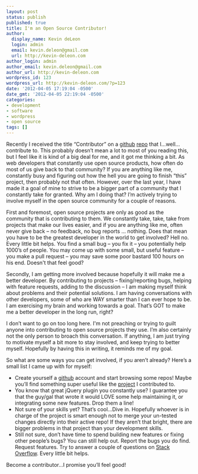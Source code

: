 ```yaml
---
layout: post
status: publish
published: true
title: I'm an Open Source Contributor!
author:
  display_name: Kevin deLeon
  login: admin
  email: kevin.deleon@gmail.com
  url: http://kevin-deleon.com
author_login: admin
author_email: kevin.deleon@gmail.com
author_url: http://kevin-deleon.com
wordpress_id: 123
wordpress_url: http://kevin-deleon.com/?p=123
date: '2012-04-05 17:19:04 -0500'
date_gmt: '2012-04-05 22:19:04 -0500'
categories:
- development
- software
- wordpress
- open source
tags: []
---
```

Recently I received the title &ldquo;Contributor&rdquo; on a <a href="https://github.com/" target="_blank">github</a> <a href="https://github.com/veloper/WordPress-Domain-Changer" target="_blank">repo</a> that I&hellip;well&hellip;contribute to. This probably doesn&rsquo;t mean a lot to most of you reading this, but I feel like it is kind of a big deal for me, and it got me thinking a bit. As web developers that constantly use open source products, how often do most of us give back to that community? If you are anything like me, constantly busy and figuring out how the hell you are going to finish &ldquo;this&rdquo; project, then probably not that often. However, over the last year, I have made it a goal of mine to strive to be a bigger part of a community that I constantly take for granted. Why am I doing that? I&rsquo;m actively trying to involve myself in the open source community for a couple of reasons.

First and foremost, open source projects are only as good as the community that is contributing to them. We constantly take, take, take from projects that make our lives easier, and if you are anything like me, often never give back &ndash; no feedback, no bug reports &hellip; nothing. Does that mean you have to be the greatest developer in the world to get involved? Hell no. Every little bit helps. You find a small bug &ndash; you fix it &ndash; you potentially help 1000&rsquo;s of people. You may come up with some small, but useful feature &ndash; you make a pull request &ndash; you may save some poor bastard 100 hours on his end. Doesn't that feel good?

Secondly, I am getting more involved because hopefully it will make me a better developer. By contributing to projects &ndash; fixing/reporting bugs, helping with feature requests, adding to the discussion &ndash; I am making myself think about problems and their potential solutions. I am having conversations with other developers, some of who are WAY smarter than I can ever hope to be. I am exercising my brain and working towards a goal. That&rsquo;s GOT to make me a better developer in the long run, right?

I don&rsquo;t want to go on too long here. I'm not preaching or trying to guilt anyone into contributing to open source projects they use. I&rsquo;m also certainly not the only person to broach this conversation. If anything, I am just trying to motivate myself a bit more to stay involved, and keep trying to better myself. Hopefully by having this in writing, it reminds me of my goal. 

So what are some ways you can get involved, if you aren&rsquo;t already? Here&rsquo;s a small list I came up with for myself:

* Create yourself a <a href="https://github.com/" target="_blank">github</a> account and start browsing some repos! Maybe you&rsquo;ll find something super useful like the <a href="https://github.com/veloper/WordPress-Domain-Changer" target="_blank">project</a> I contributed to.
* You know that great jQuery plugin you constantly use? I guarantee you that the guy/gal that wrote it would LOVE some help maintaining it, or integrating some new features. Drop them a line!
* Not sure of your skills yet? That&rsquo;s cool&hellip;Dive in. Hopefully whoever is in charge of the project is smart enough not to merge your un-tested changes directly into their active repo! If they aren&rsquo;t that bright, there are bigger problems in that project than your development skills.
* Still not sure, don&rsquo;t have time to spend building new features or fixing other people&rsquo;s bugs? You can still help out. Report the bugs you do find. Request features. Try to answer a couple of questions on <a href="http://stackoverflow.com/" target="_blank">Stack Overflow</a>. Every little bit helps.

Become a contributor...I promise you&rsquo;ll feel good!